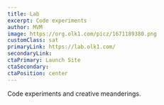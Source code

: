 ```yaml
---
title: Lab
excerpt: Code experiments
author: MVM
image: https://org.olk1.com/picz/1671189380.png
customClass: sat
primaryLink: https://lab.olk1.com/
secondaryLink:
ctaPrimary: Launch Site
ctaSecondary:
ctaPosition: center
---
```


Code experiments and creative meanderings.
